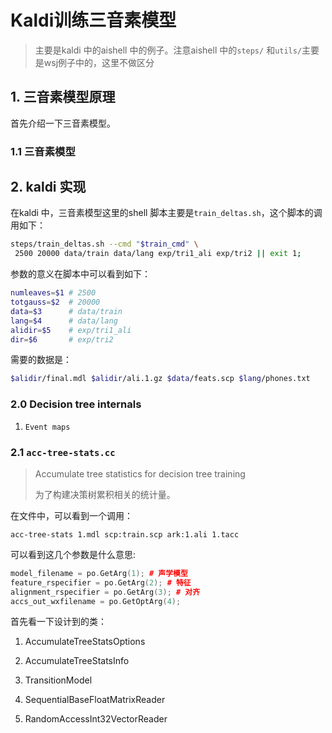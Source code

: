 # Kaldi训练三音素模型

> 主要是kaldi 中的aishell 中的例子。注意aishell 中的`steps/` 和`utils/`主要是wsj例子中的，这里不做区分

## 1. 三音素模型原理

首先介绍一下三音素模型。

### 1.1 三音素模型





## 2. kaldi 实现

在kaldi 中，三音素模型这里的shell 脚本主要是`train_deltas.sh`，这个脚本的调用如下：

```bash
steps/train_deltas.sh --cmd "$train_cmd" \
 2500 20000 data/train data/lang exp/tri1_ali exp/tri2 || exit 1;
```

参数的意义在脚本中可以看到如下：

```bash
numleaves=$1 # 2500
totgauss=$2  # 20000
data=$3      # data/train
lang=$4 	 # data/lang
alidir=$5	 # exp/tri1_ali
dir=$6		 # exp/tri2
```

需要的数据是：

```bash
$alidir/final.mdl $alidir/ali.1.gz $data/feats.scp $lang/phones.txt
```



### 2.0 Decision tree internals 

1. `Event maps`




### 2.1 `acc-tree-stats.cc` 

> Accumulate tree statistics for decision tree training 
>
> 为了构建决策树累积相关的统计量。

在文件中，可以看到一个调用：

`acc-tree-stats 1.mdl scp:train.scp ark:1.ali 1.tacc`

可以看到这几个参数是什么意思:

```c++
model_filename = po.GetArg(1); # 声学模型
feature_rspecifier = po.GetArg(2); # 特征
alignment_rspecifier = po.GetArg(3); # 对齐
accs_out_wxfilename = po.GetOptArg(4);
```

首先看一下设计到的类：

1. AccumulateTreeStatsOptions

2. AccumulateTreeStatsInfo

3. TransitionModel

4. SequentialBaseFloatMatrixReader

5. RandomAccessInt32VectorReader


